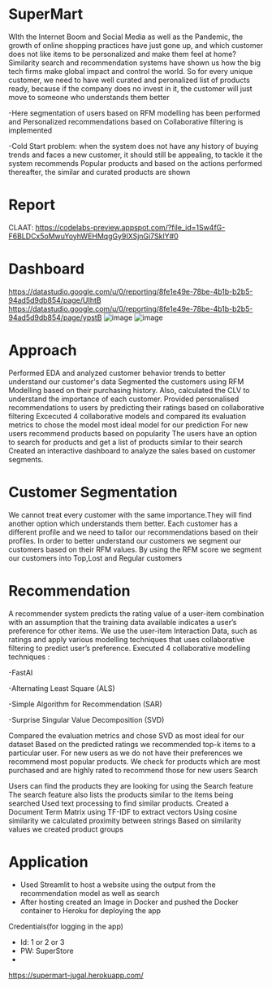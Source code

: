 # SuperMart
WIth the Internet Boom and Social Media as well as the Pandemic, the growth of online shopping practices have just gone up, and which customer does not like items to be personalized and make them feel at home? Similarity search and recommendation systems have shown us how the big tech firms make global impact and control the world.
So for every unique customer, we need to have well curated and peronalized list of products ready, because if the company does no invest in it, the customer will just move to someone who understands them better

-Here segmentation of users based on RFM modelling has been performed and Personalized recommendations based on Collaborative filtering is implemented 

-Cold Start problem: when the system does not have any history of buying trends and faces a new customer, it should still be appealing, to tackle it the system recommends Popular products and based on the actions performed thereafter, the similar and curated products are shown
 
 # Report
 
 CLAAT: https://codelabs-preview.appspot.com/?file_id=1Sw4fG-F6BLDCx5oMwuYoyhWEHMqgGy9IXSjnGi7SklY#0
 
# Dashboard

https://datastudio.google.com/u/0/reporting/8fe1e49e-78be-4b1b-b2b5-94ad5d9db854/page/UIhtB
https://datastudio.google.com/u/0/reporting/8fe1e49e-78be-4b1b-b2b5-94ad5d9db854/page/ypstB
![image](https://user-images.githubusercontent.com/49743328/113927956-27a98900-97bc-11eb-9d80-06853d7dac37.png)
![image](https://user-images.githubusercontent.com/49743328/113927989-309a5a80-97bc-11eb-92e7-440f8e2565ca.png)

# Approach

Performed EDA and analyzed customer behavior trends to better understand our customer's data
Segmented the customers using RFM Modelling based on their purchasing history. Also, calculated the CLV to understand the importance of each customer.
Provided personalised recommendations to users by predicting their ratings based on collaborative filtering
Excecuted 4 collaborative models and compared its evaluation metrics to chose the model most ideal model for our prediction
For new users recommend products based on popularity
The users have an option to search for products and get a list of products similar to their search
Created an interactive dashboard to analyze the sales based on customer segments.

# Customer Segmentation

We cannot treat every customer with the same importance.They will find another option which understands them better.
Each customer has a different profile and we need to tailor our recommendations based on their profiles.
In order to better understand our customers we segment our customers based on their RFM values.
By using the RFM score we segment our customers into Top,Lost and Regular customers

# Recommendation

A recommender system predicts the rating value of a user-item combination with an assumption that the training data available indicates a user’s preference for other items.
We use the user-item Interaction Data, such as ratings and apply various modelling techniques that uses collaborative filtering to predict user’s preference.
Executed 4 collaborative modelling techniques :

-FastAI

-Alternating Least Square (ALS)

-Simple Algorithm for Recommendation (SAR)

-Surprise Singular Value Decomposition (SVD)

Compared the evaluation metrics and chose SVD as most ideal for our dataset
Based on the predicted ratings we recommended top-k items to a particular user.
For new users as we do not have their preferences we recommend most popular products.
We check for products which are most purchased and are highly rated to recommend those for new users
Search


Users can find the products they are looking for using the Search feature
The search feature also lists the products similar to the items being searched
Used text processing to find similar products.
Created a Document Term Matrix using TF-IDF to extract vectors
Using cosine similarity we calculated proximity between strings
Based on similarity values we created product groups

# Application 

- Used Streamlit to host a website using the output from the recommendation model as well as search
- After hosting created an Image in Docker and pushed the Docker container to Heroku for deploying the app

Credentials(for logging in the app)
- Id: 1 or 2 or 3 
- PW: SuperStore
- 
https://supermart-jugal.herokuapp.com/
